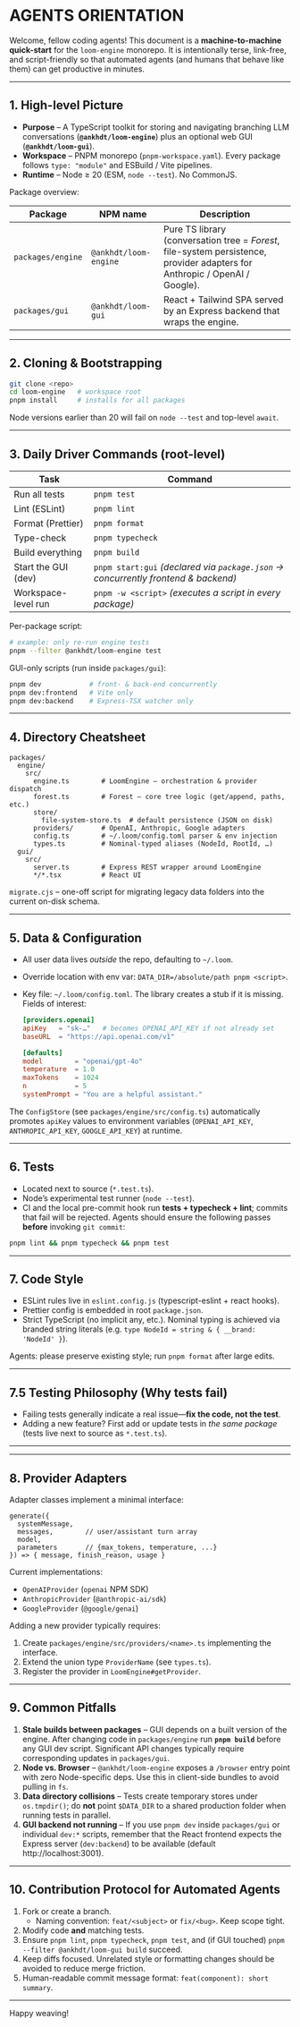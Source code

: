 # AGENTS ORIENTATION

Welcome, fellow coding agents! This document is a **machine-to-machine quick-start** for the
`loom-engine` monorepo.  It is intentionally terse, link-free, and script-friendly so that
automated agents (and humans that behave like them) can get productive in minutes.

---

## 1. High-level Picture

* **Purpose** – A TypeScript toolkit for storing and navigating branching LLM
  conversations (**`@ankhdt/loom-engine`**) plus an optional web GUI
  (**`@ankhdt/loom-gui`**).
* **Workspace** – PNPM monorepo (`pnpm-workspace.yaml`).  Every package follows
  `type: "module"` and ESBuild / Vite pipelines.
* **Runtime** – Node ≥ 20 (ESM, `node --test`).  No CommonJS.

Package overview:

| Package | NPM name | Description |
|---------|----------|-------------|
| `packages/engine` | `@ankhdt/loom-engine` | Pure TS library (conversation tree = *Forest*, file-system persistence, provider adapters for Anthropic / OpenAI / Google). |
| `packages/gui` | `@ankhdt/loom-gui` | React + Tailwind SPA served by an Express backend that wraps the engine. |

---

## 2. Cloning & Bootstrapping

```bash
git clone <repo>
cd loom-engine   # workspace root
pnpm install     # installs for all packages
```

Node versions earlier than 20 will fail on `node --test` and top-level `await`.

---

## 3. Daily Driver Commands (root-level)

| Task | Command |
|------|---------|
| Run all tests | `pnpm test` |
| Lint (ESLint) | `pnpm lint` |
| Format (Prettier) | `pnpm format` |
| Type-check | `pnpm typecheck` |
| Build everything | `pnpm build` |
| Start the GUI (dev) | `pnpm start:gui` *(declared via `package.json` → concurrently frontend & backend)* |
| Workspace-level run | `pnpm -w <script>` *(executes a script in every package)* |

Per-package script:

```bash
# example: only re-run engine tests
pnpm --filter @ankhdt/loom-engine test
```

GUI-only scripts (run inside `packages/gui`):

```bash
pnpm dev            # front- & back-end concurrently
pnpm dev:frontend   # Vite only
pnpm dev:backend    # Express-TSX watcher only
```

---

## 4. Directory Cheatsheet

```
packages/
  engine/
    src/
      engine.ts        # LoomEngine – orchestration & provider dispatch
      forest.ts        # Forest – core tree logic (get/append, paths, etc.)
      store/
        file-system-store.ts  # default persistence (JSON on disk)
      providers/       # OpenAI, Anthropic, Google adapters
      config.ts        # ~/.loom/config.toml parser & env injection
      types.ts         # Nominal-typed aliases (NodeId, RootId, …)
  gui/
    src/
      server.ts        # Express REST wrapper around LoomEngine
      */*.tsx          # React UI
```

`migrate.cjs` – one-off script for migrating legacy data folders into the
current on-disk schema.

---

## 5. Data & Configuration

* All user data lives *outside* the repo, defaulting to `~/.loom`.
* Override location with env var: `DATA_DIR=/absolute/path pnpm <script>`.
* Key file: `~/.loom/config.toml`.  The library creates a stub if it is
  missing.  Fields of interest:

  ```toml
  [providers.openai]
  apiKey   = "sk-…"   # becomes OPENAI_API_KEY if not already set
  baseURL  = "https://api.openai.com/v1"

  [defaults]
  model        = "openai/gpt-4o"
  temperature  = 1.0
  maxTokens    = 1024
  n            = 5
  systemPrompt = "You are a helpful assistant."
  ```

The `ConfigStore` (see `packages/engine/src/config.ts`) automatically promotes
`apiKey` values to environment variables (`OPENAI_API_KEY`,
`ANTHROPIC_API_KEY`, `GOOGLE_API_KEY`) at runtime.

---

## 6. Tests

* Located next to source (`*.test.ts`).
* Node’s experimental test runner (`node --test`).
* CI and the local pre-commit hook run **tests + typecheck + lint**; commits
  that fail will be rejected.  Agents should ensure the following passes **before**
  invoking `git commit`:

```bash
pnpm lint && pnpm typecheck && pnpm test
```

---

## 7. Code Style

* ESLint rules live in `eslint.config.js` (typescript-eslint + react hooks).
* Prettier config is embedded in root `package.json`.
* Strict TypeScript (no implicit any, etc.).  Nominal typing is achieved via
  branded string literals (e.g. `type NodeId = string & { __brand: 'NodeId' }`).

Agents: please preserve existing style; run `pnpm format` after large edits.

---

## 7.5  Testing Philosophy (Why tests fail)

* Failing tests generally indicate a real issue—**fix the code, not the test**.
* Adding a new feature?  First add or update tests in *the same package* (tests live next to source as `*.test.ts`).

---

---

## 8. Provider Adapters

Adapter classes implement a minimal interface:

```
generate({
  systemMessage,
  messages,        // user/assistant turn array
  model,
  parameters       // {max_tokens, temperature, ...}
}) => { message, finish_reason, usage }
```

Current implementations:

* `OpenAIProvider`  (`openai` NPM SDK)
* `AnthropicProvider`  (`@anthropic-ai/sdk`)
* `GoogleProvider`  (`@google/genai`)

Adding a new provider typically requires:

1. Create `packages/engine/src/providers/<name>.ts` implementing the interface.
2. Extend the union type `ProviderName` (see `types.ts`).
3. Register the provider in `LoomEngine#getProvider`.

---

## 9. Common Pitfalls

1. **Stale builds between packages** – GUI depends on a built version of the
   engine.  After changing code in `packages/engine` run **`pnpm build`** before
   any GUI dev script.  Significant API changes typically require corresponding
   updates in `packages/gui`.
2. **Node vs. Browser** – `@ankhdt/loom-engine` exposes a `/browser` entry
   point with zero Node-specific deps.  Use this in client-side bundles to avoid
   pulling in `fs`.
3. **Data directory collisions** – Tests create temporary stores under `os.tmpdir()`;
   do **not** point `$DATA_DIR` to a shared production folder when running
   tests in parallel.
4. **GUI backend not running** – If you use `pnpm dev` inside `packages/gui`
   or individual `dev:*` scripts, remember that the React frontend expects the
   Express server (`dev:backend`) to be available (default http://localhost:3001).

---

## 10. Contribution Protocol for Automated Agents

1. Fork or create a branch.
   * Naming convention: `feat/<subject>` or `fix/<bug>`.  Keep scope tight.
2. Modify code **and** matching tests.
3. Ensure `pnpm lint`, `pnpm typecheck`, `pnpm test`, and (if GUI touched)
   `pnpm --filter @ankhdt/loom-gui build` succeed.
4. Keep diffs focused.  Unrelated style or formatting changes should be
   avoided to reduce merge friction.
5. Human-readable commit message format: `feat(component): short summary`.

---

Happy weaving!
